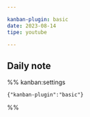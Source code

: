 ```yaml
---

kanban-plugin: basic
date: 2023-08-14
tipe: youtube

---
```


## Daily note





%% kanban:settings
```
{"kanban-plugin":"basic"}
```
%%